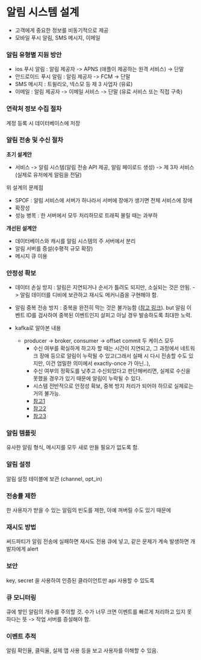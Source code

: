 
# 알림 시스템 설계

- 고객에게 중요한 정보를 비동기적으로 제공
- 모바일 푸시 알림, SMS 메시지, 이메일

### 알림 유형별 지원 방안
- ios 푸시 알림 : 알림 제공자 -> APNS (애플이 제공하는 원격 서비스) -> 단말
- 안드로이드 푸시 알림 : 알림 제공자 -> FCM -> 단말
- SMS 메시지 : 트윌리오, 넥스모 등 제 3 사업자 (유료)
- 이메일 : 알림 제공자 -> 이메일 서비스 -> 단말 (유료 서비스 또는 직접 구축)

### 연락처 정보 수집 절차
계정 등록 시 데이터베이스에 저장

### 알림 전송 및 수신 절차
**초기 설계안** 

- 서비스 -> 알림 시스템(알림 전송 API 제공, 알림 페이로드 생성) -> 제 3자 서비스(실제로 유저에게 알림을 전달) 

위 설계의 문제점 
- SPOF : 알림 서비스에 서버가 하나라서 서버에 장애가 생기면 전체 서비스에 장애
- 확장성
- 성능 병목 : 한 서버에서 모두 처리하므로 트래픽 몰릴 때는 과부하


**개선된 설계안**
- 데이터베이스와 캐시를 알림 시스템의 주 서버에서 분리
- 알림 서버를 증설(수평적 규모 확장)
- 메시지 큐 이용

### 안정성 확보
- 데이터 손실 방지 : 알림은 지연되거나 순서가 틀려도 되지만, 소실되는 것은 안됨. -> 알림 데이터를 디비에 보관하고 재시도 메커니즘을 구현해야 함. 
- 알림 중복 전송 방지 : 중복을 완전히 막는 것은 불가능함 ([참고 링크](https://bravenewgeek.com/you-cannot-have-exactly-once-delivery/)). but 알림 이벤트 ID를 검사하여 중복된 이벤트인지 살피고 아닐 경우 발송하도록 최대한 노력.

- kafka로 알아본 내용
  - producer -> broker, consumer -> offset commit 두 케이스 모두 
    - 수신 여부를 확실하게 하고자 할 때는 시간이 지연되고, 그 과정에서 네트워크 장애 등으로 알림이 누락될 수 있고(그래서 실패 시 다시 전송할 수도 있지만, 이건 엄밀한 의미에서 exactly-once 가 아닌..),
    - 수신 여부의 정확도를 낮추고 수신되었다고 판단해버리면, 실제로 수신을 못했을 경우가 있기 때문에 알림이 누락될 수 있다.
    - 시스템 전반적으로 안정성 확보, 중복 방지 처리가 되어야 하므로 실제로는 거의 불가능.  
    - [참고1](https://huisam.tistory.com/entry/kafka-message-semantics)
    - [참고2](https://www.joinc.co.kr/w/man/12/Kafka/exactlyonce)
    - [참고3](https://dhkdn9192.github.io/apache-kafka/kakfa-exactly-once-delivery/)

### 알림 템플릿
유사한 알림 형식, 메시지를 모두 새로 만들 필요가 없도록 함.

### 알림 설정
알림 설정 테이블에 보관 (channel, opt_in)

### 전송률 제한
한 사용자가 받을 수 있는 알림의 빈도를 제한, 아예 꺼버릴 수도 있기 때문에

### 재시도 방법
써드파티가 알림 전송에 실패하면 재시도 전용 큐에 넣고, 같은 문제가 계속 발생하면 개발자에게 alert

### 보안
key, secret 을 사용하여 인증된 클라이언트만 api 사용할 수 있도록

### 큐 모니터링
큐에 쌓인 알림의 개수를 주의할 것. 수가 너무 크면 이벤트를 빠르게 처리하고 있지 못하다는 뜻 -> 작업 서버를 증설해야 함. 

### 이벤트 추적
알림 확인율, 클릭율, 실제 앱 사용 등을 보고 사용자를 이해할 수 있음. 





